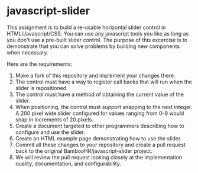 # javascript-slider

This assignment is to build a re-usable horizontal slider control in HTML/Javascript/CSS.  You can use any javascript tools you like as long as you don't use a pre-built slider control.  The purpose of this excercise is to demonstrate that you can solve problems by building new components when necessary.  

Here are the requirements:

1. Make a fork of this repository and implement your changes there.
2. The control must have a way to register call backs that will run when the slider is repositioned.
3. The control must have a method of obtaining the current value of the slider.
4. When positioning, the control must support snapping to the next integer.  A 200 pixel wide slider configured for values ranging from 0-9 would snap in increments of 20 pixels.
5. Create a document targeted to other programmers describing how to configure and use the slider.
6. Create an HTML example page demonstrating how to use the slider.
7. Commit all these changes to your repository and create a pull request back to the original BambooHR/javascript-slider project.
8. We will review the pull request looking closely at the implementation quality, documentation, and configurability.



